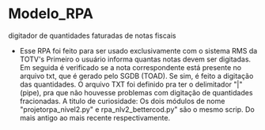 # Modelo_RPA
digitador de quantidades faturadas de notas fiscais 
- Esse RPA foi feito para ser usado exclusivamente com o sistema RMS da TOTV's
Primeiro o usuário informa quantas notas devem ser digitadas.
Em seguida é verificado se a nota correspondente está presente no arquivo txt, que é gerado pelo SGDB (TOAD).
Se sim, é feito a digitação das quantidades.
O arquivo TXT foi definido pra ter o delimitador "|"(pipe), pra que não houvesse problemas com digitação de quantidades fracionadas.
A titulo de curiosidade: Os dois módulos de nome "projetorpa_nivel2.py" e rpa_nlv2_bettercod.py" são o mesmo scrip. Do mais antigo ao mais recente respectivamente.
